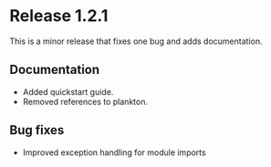 # Release 1.2.1
This is a minor release that fixes one bug and adds documentation.

## Documentation
- Added quickstart guide.
- Removed references to plankton.
 
## Bug fixes
- Improved exception handling for module imports
